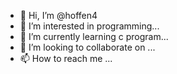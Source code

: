 - 👋 Hi, I’m @hoffen4
- 👀 I’m interested in programming...
- 🌱 I’m currently learning c program...
- 💞️ I’m looking to collaborate on ...
- 📫 How to reach me ...

<!---
hoffen4/hoffen4 is a ✨ special ✨ repository because its `README.md` (this file) appears on your GitHub profile.
You can click the Preview link to take a look at your changes.
--->

